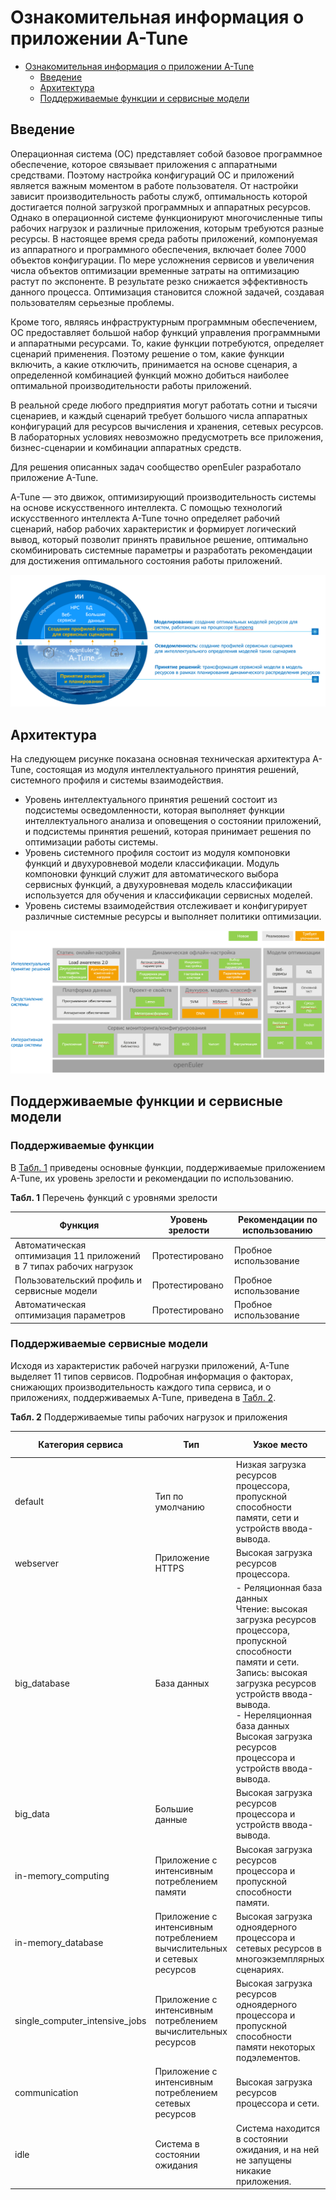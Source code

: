 # Ознакомительная информация о приложении A-Tune

- [Ознакомительная информация о приложении A-Tune](#getting-to-know-a-tune)
  - [Введение](#introduction)
  - [Архитектура](#architecture)
  - [Поддерживаемые функции и сервисные модели](#supported-features-and-service-models)

## Введение

Операционная система (ОС) представляет собой базовое программное обеспечение, которое связывает приложения с аппаратными средствами. Поэтому настройка конфигураций ОС и приложений является важным моментом в работе пользователя. От настройки зависит производительность работы служб, оптимальность которой достигается полной загрузкой программных и аппаратных ресурсов. Однако в операционной системе функционируют многочисленные типы рабочих нагрузок и различные приложения, которым требуются разные ресурсы. В настоящее время среда работы приложений, компонуемая из аппаратного и программного обеспечения, включает более 7000 объектов конфигурации. По мере усложнения сервисов и увеличения числа объектов оптимизации временные затраты на оптимизацию растут по экспоненте. В результате резко снижается эффективность данного процесса. Оптимизация становится сложной задачей, создавая пользователям серьезные проблемы.

Кроме того, являясь инфраструктурным программным обеспечением, ОС предоставляет большой набор функций управления программными и аппаратными ресурсами. То, какие функции потребуются, определяет сценарий применения. Поэтому решение о том, какие функции включить, а какие отключить, принимается на основе сценария, а определенной комбинацией функций можно добиться наиболее оптимальной производительности работы приложений.

В реальной среде любого предприятия могут работать сотни и тысячи сценариев, и каждый сценарий требует большого числа аппаратных конфигураций для ресурсов вычисления и хранения, сетевых ресурсов. В лабораторных условиях невозможно предусмотреть все приложения, бизнес-сценарии и комбинации аппаратных средств.

Для решения описанных задач сообщество openEuler разработало приложение A-Tune.

A-Tune — это движок, оптимизирующий производительность системы на основе искусственного интеллекта. С помощью технологий искусственного интеллекта A-Tune точно определяет рабочий сценарий, набор рабочих характеристик и формирует логический вывод, который позволит принять правильное решение, оптимально скомбинировать системные параметры и разработать рекомендации для достижения оптимального состояния работы приложений.

![](./figures/en-us_image_0227497000.png)

## Архитектура

На следующем рисунке показана основная техническая архитектура A-Tune, состоящая из модуля интеллектуального принятия решений, системного профиля и системы взаимодействия.

- Уровень интеллектуального принятия решений состоит из подсистемы осведомленности, которая выполняет функции интеллектуального анализа и оповещения о состоянии приложений, и подсистемы принятия решений, которая принимает решения по оптимизации работы системы.
- Уровень системного профиля состоит из модуля компоновки функций и двухуровневой модели классификации. Модуль компоновки функций служит для автоматического выбора сервисных функций, а двухуровневая модель классификации используется для обучения и классификации сервисных моделей.
- Уровень системы взаимодействия отслеживает и конфигурирует различные системные ресурсы и выполняет политики оптимизации.

![](./figures/en-us_image_0227497343.png)

## Поддерживаемые функции и сервисные модели

### Поддерживаемые функции

В [Табл. 1](#table1919220557576) приведены основные функции, поддерживаемые приложением A-Tune, их уровень зрелости и рекомендации по использованию.

**Табл. 1** Перечень функций с уровнями зрелости

| **Функция**                                                  | **Уровень зрелости** | **Рекомендации по использованию** |
| ------------------------------------------------------------ | -------------------- | --------------------------------- |
| Автоматическая оптимизация 11 приложений в 7 типах рабочих нагрузок | Протестировано       | Пробное использование             |
| Пользовательский профиль и сервисные модели                  | Протестировано       | Пробное использование             |
| Автоматическая оптимизация параметров                        | Протестировано       | Пробное использование             |

### Поддерживаемые сервисные модели

Исходя из характеристик рабочей нагрузки приложений, A-Tune выделяет 11 типов сервисов. Подробная информация о факторах, снижающих производительность каждого типа сервиса, и о приложениях, поддерживаемых A-Tune, приведена в [Табл. 2](#table2819164611311).

**Табл. 2** Поддерживаемые типы рабочих нагрузок и приложения

| **Категория сервиса**              | **Тип**                                      | **Узкое место**                                                                | **Поддерживаемые приложения**     |
| -----------------------------------| -------------------------------------------- | ------------------------------------------------------------------------------ | ----------------------------------- |
| default                            | Тип по умолчанию                                             |Низкая загрузка ресурсов процессора, пропускной способности памяти, сети и устройств ввода-вывода.          | --       |
| webserver                          |Приложение HTTPS                             |Высокая загрузка ресурсов процессора.                                                          | Nginx      |
| big_database                       |База данных                                      | - Реляционная база данных<br> Чтение: высокая загрузка ресурсов процессора, пропускной способности памяти и сети.<br> Запись: высокая загрузка ресурсов устройств ввода-вывода. <br/>- Нереляционная база данных<br> Высокая загрузка ресурсов процессора и устройств ввода-вывода. |MongoDB, MySQL, PostgreSQL, and MariaDB        |
| big_data                           |Большие данные                                      |Высокая загрузка ресурсов процессора и устройств ввода-вывода.                                                                       |Hadoop and Spark   |
| in-memory_computing                |Приложение с интенсивным потреблением памяти                  |Высокая загрузка ресурсов процессора и пропускной способности памяти.                                                          |SPECjbb2015        |
| in-memory_database                 |Приложение с интенсивным потреблением вычислительных и сетевых ресурсов   |Высокая загрузка одноядерного процессора и сетевых ресурсов в многоэкземплярных сценариях.      | Redis             |
| single_computer_intensive_jobs     |Приложение с интенсивным потреблением вычислительных ресурсов               |Высокая загрузка ресурсов одноядерного процессора и пропускной способности памяти некоторых подэлементов.     | SPECCPU2006       |
| communication                      |Приложение с интенсивным потреблением сетевых ресурсов                 |Высокая загрузка ресурсов процессора и сети.                                                                   | Dubbo             |
| idle                               |Система в состоянии ожидания                          |Система находится в состоянии ожидания, и на ней не запущены никакие приложения.                                            | --             |



